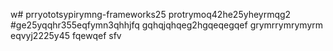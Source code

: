 w# prryototsypirymng-frameworks25
protrymoq42he25yheyrmqg2
#ge25yqqhr355eqfymn3qhhjfq
gqhqjqhqeg2hgqeqegqef
grymrrymrymyrm
eqvyj2225y45
fqewqef
sfv
